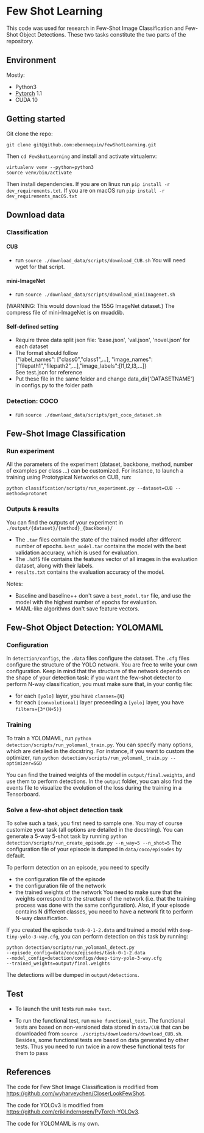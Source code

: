 # Few Shot Learning
This code was used for research in Few-Shot Image Classification and Few-Shot Object Detections.
These two tasks constitute the two parts of the repository.

## Environment
Mostly:
 - Python3
 - [Pytorch](http://pytorch.org/) 1.1
 - CUDA 10

## Getting started

Git clone the repo:

```
git clone git@github.com:ebennequin/FewShotLearning.git
```

Then `cd FewShotLearning` and install and activate virtualenv:

```
virtualenv venv --python=python3
source venv/bin/activate
```

Then install dependencies. If you are on linux run `pip install -r dev_requirements.txt`. If you are on macOS
run `pip install -r dev_requirements_macOS.txt`

## Download data

### Classification

#### CUB
* run `source ./download_data/scripts/download_CUB.sh`
You will need wget for that script.

#### mini-ImageNet
* run `source ./download_data/scripts/download_miniImagenet.sh`

(WARNING: This would download the 155G ImageNet dataset.) The compress file of mini-ImageNet is on muaddib.

#### Self-defined setting
* Require three data split json file: 'base.json', 'val.json', 'novel.json' for each dataset  
* The format should follow   
{"label_names": ["class0","class1",...], "image_names": ["filepath1","filepath2",...],"image_labels":[l1,l2,l3,...]}  
See test.json for reference
* Put these file in the same folder and change data_dir['DATASETNAME'] in configs.py to the folder path  

### Detection: COCO

 - run `source ./download_data/scripts/get_coco_dataset.sh`

## Few-Shot Image Classification

### Run experiment
All the parameters of the experiment (dataset, backbone, method, number of examples per class ...) can be customized.
For instance, to launch a training using Prototypical Networks on CUB, run:
```
python classification/scripts/run_experiment.py --dataset=CUB --method=protonet
```

### Outputs \& results
You can find the outputs of your experiment in `./output/{dataset}/{method}_{backbone}/`
- The `.tar` files contain the state of the trained model after different number of epochs. `best_model.tar` contains the model with the best validation accuracy, which is used for evaluation.
- The `.hdf5` file contains the features vector of all images in the evaluation dataset, along with their labels.
- `results.txt` contains the evaluation accuracy of the model.

Notes:
- Baseline and baseline++ don't save a `best_model.tar` file, and use the model with the highest number of epochs for evaluation.
- MAML-like algorithms don't save feature vectors.
 
## Few-Shot Object Detection: YOLOMAML

### Configuration
In `detection/configs`, the `.data` files configure the dataset.
The `.cfg` files configure the structure of the YOLO network.
You are free to write your own configuration.
Keep in mind that the structure of the network depends on the shape of your detection task:
if you want the few-shot detector to perform N-way classification, you must make sure that, in your config file:
 - for each `[yolo]` layer, you have `classes={N}`
 - for each `[convolutional]` layer preceeding a `[yolo]` layer, you have `filters={3*(N+5)}`

### Training
To train a YOLOMAML, run `python detection/scripts/run_yolomaml_train.py`.
You can specify many options, which are detailed in the docstring.
For instance, if you want to custom the optimizer, run `python detection/scripts/run_yolomaml_train.py --optimizer=SGD`

You can find the trained weights of the model in `output/final.weights`, and use them to perform detections.
In the `output` folder, you can also find the events file to visualize the evolution of the loss during the training
in a Tensorboard.

### Solve a few-shot object detection task
To solve such a task, you first need to sample one.
You may of course customize your task (all options are detailed in the docstring).
You can generate a 5-way 5-shot task by running `python detection/scripts/run_create_episode.py --n_way=5 --n_shot=5`
The configuration file of your episode is dumped in `data/coco/episodes` by default.

To perform detection on an episode, you need to specify
 - the configuration file of the episode
 - the configuration file of the network
 - the trained weights of the network
You need to make sure that the weights correspond to the structure of the network 
(i.e. that the training process was done with the same configuration).
Also, if your episode contains N different classes, you need to have a network fit to perform N-way classification.

If you created the episode `task-0-1-2.data` and trained a model with `deep-tiny-yolo-3-way.cfg`,
you can perform detection on this task by running:

```
python detection/scripts/run_yolomaml_detect.py 
--episode_config=data/coco/episodes/task-0-1-2.data 
--model_config=detection/configs/deep-tiny-yolo-3-way.cfg 
--trained_weights=output/final.weights
```

The detections will be dumped in `output/detections`.

## Test
- To launch the unit tests run `make test`.

- To run the functional test, run `make functional_test`. The functional tests are based on non-versioned data stored
in `data/CUB` that can be downloaded from `source ./scripts/downloaders/download_CUB.sh`. Besides, some functional
tests are based on data generated by other tests. Thus you need to run twice in a row these functional tests for them
to pass

## References
The code for Few Shot Image Classification is modified from https://github.com/wyharveychen/CloserLookFewShot.

The code for YOLOv3 is modified from https://github.com/eriklindernoren/PyTorch-YOLOv3.

The code for YOLOMAML is my own.
